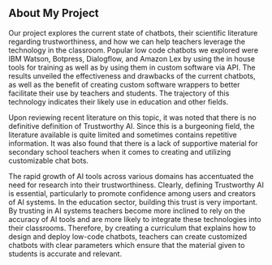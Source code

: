 ## About My Project

 Our project explores the current state of chatbots, their scientific literature regarding trustworthiness, and how we can help teachers leverage the technology in the classroom. Popular low code chatbots we explored were IBM Watson, Botpress, Dialogflow, and Amazon Lex by using the in house tools for training as well as by using them in custom software via API. The results unveiled the effectiveness and drawbacks of the current chatbots, as well as the benefit of creating custom software wrappers to better facilitate their use by teachers and students. The trajectory of this technology indicates their likely use in education and other fields.  

 Upon reviewing recent literature on this topic, it was noted that there is no definitive definition of Trustworthy AI. Since this is a burgeoning field, the literature available is quite limited and sometimes contains repetitive information. It was also found that there is a lack of supportive material for secondary school teachers when it comes to creating and utilizing customizable chat bots. 
 
The rapid growth of AI tools across various domains has accentuated the need for research into their trustworthiness. Clearly, defining Trustworthy AI is essential, particularly to promote confidence among users and creators of AI systems. In the education sector, building this trust is very important. By trusting in AI systems teachers become more inclined to rely on the accuracy of AI tools and are more likely to integrate these technologies into their classrooms. Therefore, by creating a curriculum that explains how to design and deploy low-code chatbots, teachers can create customized chatbots with clear parameters which ensure that the material given to students is accurate and relevant.
